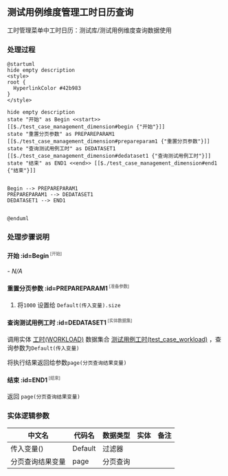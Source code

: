 ## 测试用例维度管理工时日历查询 <!-- {docsify-ignore-all} -->

   工时管理菜单中工时日历：测试库/测试用例维度查询数据使用

### 处理过程

```plantuml
@startuml
hide empty description
<style>
root {
  HyperlinkColor #42b983
}
</style>

hide empty description
state "开始" as Begin <<start>> [[$./test_case_management_dimension#begin {"开始"}]]
state "重置分页参数" as PREPAREPARAM1  [[$./test_case_management_dimension#prepareparam1 {"重置分页参数"}]]
state "查询测试用例工时" as DEDATASET1  [[$./test_case_management_dimension#dedataset1 {"查询测试用例工时"}]]
state "结束" as END1 <<end>> [[$./test_case_management_dimension#end1 {"结束"}]]


Begin --> PREPAREPARAM1
PREPAREPARAM1 --> DEDATASET1
DEDATASET1 --> END1


@enduml
```


### 处理步骤说明

#### 开始 :id=Begin<sup class="footnote-symbol"> <font color=gray size=1>[开始]</font></sup>



*- N/A*
#### 重置分页参数 :id=PREPAREPARAM1<sup class="footnote-symbol"> <font color=gray size=1>[准备参数]</font></sup>



1. 将`1000` 设置给  `Default(传入变量).size`

#### 查询测试用例工时 :id=DEDATASET1<sup class="footnote-symbol"> <font color=gray size=1>[实体数据集]</font></sup>



调用实体 [工时(WORKLOAD)](module/Base/workload.md) 数据集合 [测试用例工时(test_case_workload)](module/Base/workload#数据集合) ，查询参数为`Default(传入变量)`

将执行结果返回给参数`page(分页查询结果变量)`

#### 结束 :id=END1<sup class="footnote-symbol"> <font color=gray size=1>[结束]</font></sup>



返回 `page(分页查询结果变量)`



### 实体逻辑参数

|    中文名   |    代码名    |  数据类型    |  实体   |备注 |
| --------| --------| -------- | -------- | --------   |
|传入变量(<i class="fa fa-check"/></i>)|Default|过滤器|||
|分页查询结果变量|page|分页查询|||
